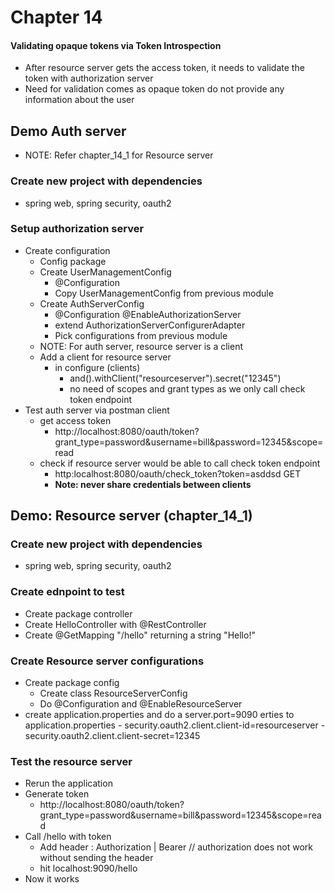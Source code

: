 # Chapter 14

#### Validating opaque tokens via Token Introspection

- After resource server gets the access token, it needs to validate the token with authorization server
- Need for validation comes as opaque token do not provide any information about the user

## Demo Auth server

- NOTE: Refer chapter_14_1 for Resource server

### Create new project with dependencies

- spring web, spring security, oauth2

### Setup authorization server

- Create configuration
    - Config package
    - Create UserManagementConfig
        - @Configuration
        - Copy UserManagementConfig from previous module
    - Create AuthServerConfig
        - @Configuration @EnableAuthorizationServer
        - extend AuthorizationServerConfigurerAdapter
        - Pick configurations from previous module
    - NOTE: For auth server, resource server is a client
    - Add a client for resource server
        - in configure (clients)
            - and().withClient("resourceserver").secret("12345")
            - no need of scopes and grant types as we only call check token endpoint
- Test auth server via postman client
    - get access token
        - http://localhost:8080/oauth/token?grant_type=password&username=bill&password=12345&scope=read
    - check if resource server would be able to call check token endpoint
        - http:localhost:8080/oauth/check_token?token=asddsd GET
        - <b> Note: never share credentials between clients </b>

## Demo: Resource server (chapter_14_1)

### Create new project with dependencies

- spring web, spring security, oauth2

### Create ednpoint to test

- Create package controller
- Create HelloController with @RestController
- Create @GetMapping "/hello" returning a string "Hello!"

### Create Resource server configurations

- Create package config
    - Create class ResourceServerConfig
    - Do @Configuration and @EnableResourceServer
- create application.properties and do a server.port=9090 erties to application.properties -
  security.oauth2.client.client-id=resourceserver - security.oauth2.client.client-secret=12345

### Test the resource server

- Rerun the application
- Generate token
    - http://localhost:8080/oauth/token?grant_type=password&username=bill&password=12345&scope=read
- Call /hello with token
    - Add header : Authorization | Bearer <token> // authorization does not work without sending the header
    - hit localhost:9090/hello
- Now it works
        
    